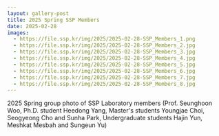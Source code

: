 ```yaml
---
layout: gallery-post
title: 2025 Spring SSP Members
date: 2025-02-28
images:
  - https://file.ssp.kr/img/2025/2025-02-28-SSP_Members_1.png
  - https://file.ssp.kr/img/2025/2025-02-28-SSP_Members_2.jpg
  - https://file.ssp.kr/img/2025/2025-02-28-SSP_Members_3.jpg
  - https://file.ssp.kr/img/2025/2025-02-28-SSP_Members_4.jpg
  - https://file.ssp.kr/img/2025/2025-02-28-SSP_Members_5.jpg
  - https://file.ssp.kr/img/2025/2025-02-28-SSP_Members_6.jpg
  - https://file.ssp.kr/img/2025/2025-02-28-SSP_Members_7.jpg
  - https://file.ssp.kr/img/2025/2025-02-28-SSP_Members_8.jpg
---
```


2025 Spring group photo of SSP Laboratory members (Prof. Seunghoon Woo, Ph.D. student Heedong Yang, Master's students Youngjae Choi, Seogyeong Cho and Sunha Park, Undergraduate students Hajin Yun, Meshkat Mesbah and Sungeun Yu)